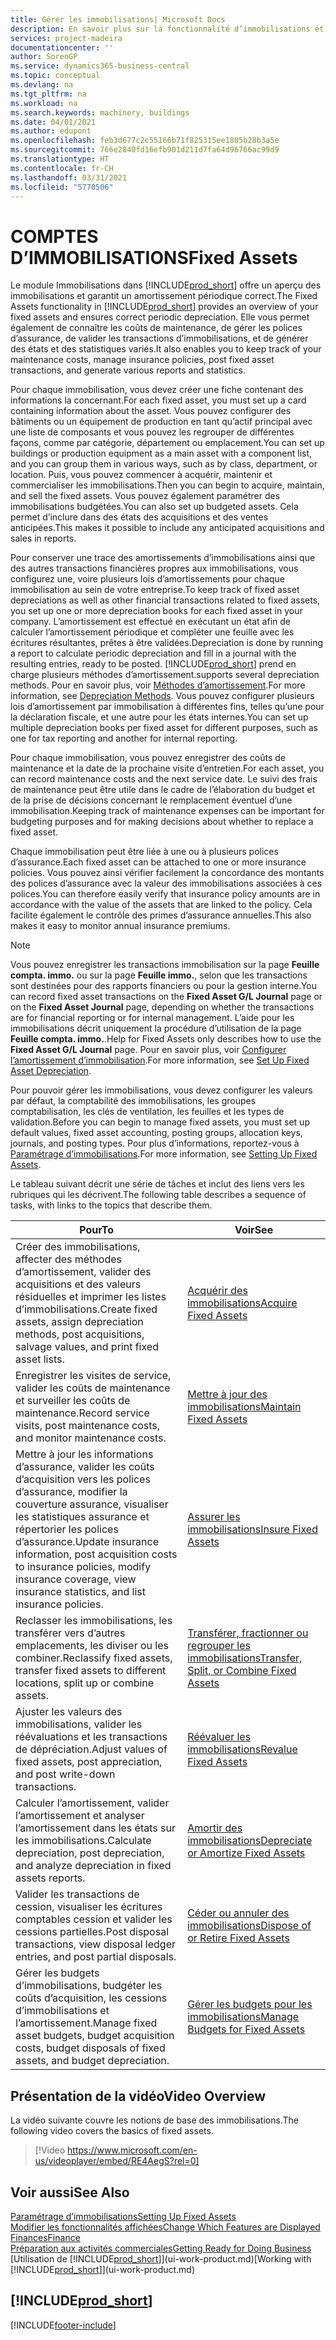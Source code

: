 ```yaml
---
title: Gérer les immobilisations| Microsoft Docs
description: En savoir plus sur la fonctionnalité d’immobilisations et afficher un aperçu de l’utilisation des immobilisations.
services: project-madeira
documentationcenter: ''
author: SorenGP
ms.service: dynamics365-business-central
ms.topic: conceptual
ms.devlang: na
ms.tgt_pltfrm: na
ms.workload: na
ms.search.keywords: machinery, buildings
ms.date: 04/01/2021
ms.author: edupont
ms.openlocfilehash: feb3d677c2c55166b71f825315ee1805b28b3a5e
ms.sourcegitcommit: 766e2840fd16efb901d211d7fa64d96766ac99d9
ms.translationtype: HT
ms.contentlocale: fr-CH
ms.lasthandoff: 03/31/2021
ms.locfileid: "5770506"
---
```

# <a name="fixed-assets"></a><span data-ttu-id="22ddc-103">COMPTES D’IMMOBILISATIONS</span><span class="sxs-lookup"><span data-stu-id="22ddc-103">Fixed Assets</span></span>
<span data-ttu-id="22ddc-104">Le module Immobilisations dans [!INCLUDE[prod_short](includes/prod_short.md)] offre un aperçu des immobilisations et garantit un amortissement périodique correct.</span><span class="sxs-lookup"><span data-stu-id="22ddc-104">The Fixed Assets functionality in [!INCLUDE[prod_short](includes/prod_short.md)] provides an overview of your fixed assets and ensures correct periodic depreciation.</span></span> <span data-ttu-id="22ddc-105">Elle vous permet également de connaître les coûts de maintenance, de gérer les polices d’assurance, de valider les transactions d’immobilisations, et de générer des états et des statistiques variés.</span><span class="sxs-lookup"><span data-stu-id="22ddc-105">It also enables you to keep track of your maintenance costs, manage insurance policies, post fixed asset transactions, and generate various reports and statistics.</span></span>

<span data-ttu-id="22ddc-106">Pour chaque immobilisation, vous devez créer une fiche contenant des informations la concernant.</span><span class="sxs-lookup"><span data-stu-id="22ddc-106">For each fixed asset, you must set up a card containing information about the asset.</span></span> <span data-ttu-id="22ddc-107">Vous pouvez configurer des bâtiments ou un équipement de production en tant qu’actif principal avec une liste de composants et vous pouvez les regrouper de différentes façons, comme par catégorie, département ou emplacement.</span><span class="sxs-lookup"><span data-stu-id="22ddc-107">You can set up buildings or production equipment as a main asset with a component list, and you can group them in various ways, such as by class, department, or location.</span></span> <span data-ttu-id="22ddc-108">Puis, vous pouvez commencer à acquérir, maintenir et commercialiser les immobilisations.</span><span class="sxs-lookup"><span data-stu-id="22ddc-108">Then you can begin to acquire, maintain, and sell the fixed assets.</span></span> <span data-ttu-id="22ddc-109">Vous pouvez également paramétrer des immobilisations budgétées.</span><span class="sxs-lookup"><span data-stu-id="22ddc-109">You can also set up budgeted assets.</span></span> <span data-ttu-id="22ddc-110">Cela permet d’inclure dans des états des acquisitions et des ventes anticipées.</span><span class="sxs-lookup"><span data-stu-id="22ddc-110">This makes it possible to include any anticipated acquisitions and sales in reports.</span></span>

<span data-ttu-id="22ddc-111">Pour conserver une trace des amortissements d’immobilisations ainsi que des autres transactions financières propres aux immobilisations, vous configurez une, voire plusieurs lois d’amortissements pour chaque immobilisation au sein de votre entreprise.</span><span class="sxs-lookup"><span data-stu-id="22ddc-111">To keep track of fixed asset depreciations as well as other financial transactions related to fixed assets, you set up one or more depreciation books for each fixed asset in your company.</span></span> <span data-ttu-id="22ddc-112">L’amortissement est effectué en exécutant un état afin de calculer l’amortissement périodique et compléter une feuille avec les écritures résultantes, prêtes à être validées.</span><span class="sxs-lookup"><span data-stu-id="22ddc-112">Depreciation is done by running a report to calculate periodic depreciation and fill in a journal with the resulting entries, ready to be posted.</span></span> [!INCLUDE[prod_short](includes/prod_short.md)] <span data-ttu-id="22ddc-113">prend en charge plusieurs méthodes d’amortissement.</span><span class="sxs-lookup"><span data-stu-id="22ddc-113">supports several depreciation methods.</span></span> <span data-ttu-id="22ddc-114">Pour en savoir plus, voir [Méthodes d’amortissement](fa-depreciation-methods.md).</span><span class="sxs-lookup"><span data-stu-id="22ddc-114">For more information, see [Depreciation Methods](fa-depreciation-methods.md).</span></span> <span data-ttu-id="22ddc-115">Vous pouvez configurer plusieurs lois d’amortissement par immobilisation à différentes fins, telles qu’une pour la déclaration fiscale, et une autre pour les états internes.</span><span class="sxs-lookup"><span data-stu-id="22ddc-115">You can set up multiple depreciation books per fixed asset for different purposes, such as one for tax reporting and another for internal reporting.</span></span>

<span data-ttu-id="22ddc-116">Pour chaque immobilisation, vous pouvez enregistrer des coûts de maintenance et la date de la prochaine visite d’entretien.</span><span class="sxs-lookup"><span data-stu-id="22ddc-116">For each asset, you can record maintenance costs and the next service date.</span></span> <span data-ttu-id="22ddc-117">Le suivi des frais de maintenance peut être utile dans le cadre de l’élaboration du budget et de la prise de décisions concernant le remplacement éventuel d’une immobilisation.</span><span class="sxs-lookup"><span data-stu-id="22ddc-117">Keeping track of maintenance expenses can be important for budgeting purposes and for making decisions about whether to replace a fixed asset.</span></span>

<span data-ttu-id="22ddc-118">Chaque immobilisation peut être liée à une ou à plusieurs polices d’assurance.</span><span class="sxs-lookup"><span data-stu-id="22ddc-118">Each fixed asset can be attached to one or more insurance policies.</span></span> <span data-ttu-id="22ddc-119">Vous pouvez ainsi vérifier facilement la concordance des montants des polices d’assurance avec la valeur des immobilisations associées à ces polices.</span><span class="sxs-lookup"><span data-stu-id="22ddc-119">You can therefore easily verify that insurance policy amounts are in accordance with the value of the assets that are linked to the policy.</span></span> <span data-ttu-id="22ddc-120">Cela facilite également le contrôle des primes d’assurance annuelles.</span><span class="sxs-lookup"><span data-stu-id="22ddc-120">This also makes it easy to monitor annual insurance premiums.</span></span>

> [!NOTE]  
>   <span data-ttu-id="22ddc-121">Vous pouvez enregistrer les transactions immobilisation sur la page **Feuille compta. immo.** ou sur la page **Feuille immo.**, selon que les transactions sont destinées pour des rapports financiers ou pour la gestion interne.</span><span class="sxs-lookup"><span data-stu-id="22ddc-121">You can record fixed asset transactions on the **Fixed Asset G/L Journal** page or on the **Fixed Asset Journal** page, depending on whether the transactions are for financial reporting or for internal management.</span></span> <span data-ttu-id="22ddc-122">L’aide pour les immobilisations décrit uniquement la procédure d’utilisation de la page **Feuille compta. immo.**.</span><span class="sxs-lookup"><span data-stu-id="22ddc-122">Help for Fixed Assets only describes how to use the **Fixed Asset G/L Journal** page.</span></span> <span data-ttu-id="22ddc-123">Pour en savoir plus, voir [Configurer l’amortissement d’immobilisation](fa-how-setup-depreciation.md).</span><span class="sxs-lookup"><span data-stu-id="22ddc-123">For more information, see [Set Up Fixed Asset Depreciation](fa-how-setup-depreciation.md).</span></span>

<span data-ttu-id="22ddc-124">Pour pouvoir gérer les immobilisations, vous devez configurer les valeurs par défaut, la comptabilité des immobilisations, les groupes comptabilisation, les clés de ventilation, les feuilles et les types de validation.</span><span class="sxs-lookup"><span data-stu-id="22ddc-124">Before you can begin to manage fixed assets, you must set up default values, fixed asset accounting, posting groups, allocation keys, journals, and posting types.</span></span> <span data-ttu-id="22ddc-125">Pour plus d’informations, reportez-vous à [Paramétrage d’immobilisations](fa-setup.md).</span><span class="sxs-lookup"><span data-stu-id="22ddc-125">For more information, see [Setting Up Fixed Assets](fa-setup.md).</span></span>

<span data-ttu-id="22ddc-126">Le tableau suivant décrit une série de tâches et inclut des liens vers les rubriques qui les décrivent.</span><span class="sxs-lookup"><span data-stu-id="22ddc-126">The following table describes a sequence of tasks, with links to the topics that describe them.</span></span>

| <span data-ttu-id="22ddc-127">Pour</span><span class="sxs-lookup"><span data-stu-id="22ddc-127">To</span></span> | <span data-ttu-id="22ddc-128">Voir</span><span class="sxs-lookup"><span data-stu-id="22ddc-128">See</span></span> |
| --- | --- |
| <span data-ttu-id="22ddc-129">Créer des immobilisations, affecter des méthodes d’amortissement, valider des acquisitions et des valeurs résiduelles et imprimer les listes d’immobilisations.</span><span class="sxs-lookup"><span data-stu-id="22ddc-129">Create fixed assets, assign depreciation methods, post acquisitions, salvage values, and print fixed asset lists.</span></span> |[<span data-ttu-id="22ddc-130">Acquérir des immobilisations</span><span class="sxs-lookup"><span data-stu-id="22ddc-130">Acquire Fixed Assets</span></span>](fa-how-acquire.md) |
| <span data-ttu-id="22ddc-131">Enregistrer les visites de service, valider les coûts de maintenance et surveiller les coûts de maintenance.</span><span class="sxs-lookup"><span data-stu-id="22ddc-131">Record service visits, post maintenance costs, and monitor maintenance costs.</span></span> |[<span data-ttu-id="22ddc-132">Mettre à jour des immobilisations</span><span class="sxs-lookup"><span data-stu-id="22ddc-132">Maintain Fixed Assets</span></span>](fa-how-maintain.md) |
| <span data-ttu-id="22ddc-133">Mettre à jour les informations d’assurance, valider les coûts d’acquisition vers les polices d’assurance, modifier la couverture assurance, visualiser les statistiques assurance et répertorier les polices d’assurance.</span><span class="sxs-lookup"><span data-stu-id="22ddc-133">Update insurance information, post acquisition costs to insurance policies, modify insurance coverage, view insurance statistics, and list insurance policies.</span></span> |[<span data-ttu-id="22ddc-134">Assurer les immobilisations</span><span class="sxs-lookup"><span data-stu-id="22ddc-134">Insure Fixed Assets</span></span>](fa-how-insure.md) |
| <span data-ttu-id="22ddc-135">Reclasser les immobilisations, les transférer vers d’autres emplacements, les diviser ou les combiner.</span><span class="sxs-lookup"><span data-stu-id="22ddc-135">Reclassify fixed assets, transfer fixed assets to different locations, split up or combine assets.</span></span> |[<span data-ttu-id="22ddc-136">Transférer, fractionner ou regrouper les immobilisations</span><span class="sxs-lookup"><span data-stu-id="22ddc-136">Transfer, Split, or Combine Fixed Assets</span></span>](fa-how-trans-split-combine.md) |
| <span data-ttu-id="22ddc-137">Ajuster les valeurs des immobilisations, valider les réévaluations et les transactions de dépréciation.</span><span class="sxs-lookup"><span data-stu-id="22ddc-137">Adjust values of fixed assets, post appreciation, and post write-down transactions.</span></span> |[<span data-ttu-id="22ddc-138">Réévaluer les immobilisations</span><span class="sxs-lookup"><span data-stu-id="22ddc-138">Revalue Fixed Assets</span></span>](fa-how-revalue.md) |
| <span data-ttu-id="22ddc-139">Calculer l’amortissement, valider l’amortissement et analyser l’amortissement dans les états sur les immobilisations.</span><span class="sxs-lookup"><span data-stu-id="22ddc-139">Calculate depreciation, post depreciation, and  analyze depreciation in fixed assets reports.</span></span> |[<span data-ttu-id="22ddc-140">Amortir des immobilisations</span><span class="sxs-lookup"><span data-stu-id="22ddc-140">Depreciate or Amortize Fixed Assets</span></span>](fa-how-depreciate-amortize.md) |
| <span data-ttu-id="22ddc-141">Valider les transactions de cession, visualiser les écritures comptables cession et valider les cessions partielles.</span><span class="sxs-lookup"><span data-stu-id="22ddc-141">Post disposal transactions, view disposal ledger entries, and post partial disposals.</span></span> |[<span data-ttu-id="22ddc-142">Céder ou annuler des immobilisations</span><span class="sxs-lookup"><span data-stu-id="22ddc-142">Dispose of or Retire Fixed Assets</span></span>](fa-how-dispose-retire.md) |
| <span data-ttu-id="22ddc-143">Gérer les budgets d’immobilisations, budgéter les coûts d’acquisition, les cessions d’immobilisations et l’amortissement.</span><span class="sxs-lookup"><span data-stu-id="22ddc-143">Manage fixed asset budgets, budget acquisition costs, budget disposals of fixed assets, and budget depreciation.</span></span> |[<span data-ttu-id="22ddc-144">Gérer les budgets pour les immobilisations</span><span class="sxs-lookup"><span data-stu-id="22ddc-144">Manage Budgets for Fixed Assets</span></span>](fa-how-manage-budgets.md) |

## <a name="video-overview"></a><span data-ttu-id="22ddc-145">Présentation de la vidéo</span><span class="sxs-lookup"><span data-stu-id="22ddc-145">Video Overview</span></span>
<span data-ttu-id="22ddc-146">La vidéo suivante couvre les notions de base des immobilisations.</span><span class="sxs-lookup"><span data-stu-id="22ddc-146">The following video covers the basics of fixed assets.</span></span>

> [!Video https://www.microsoft.com/en-us/videoplayer/embed/RE4AegS?rel=0]

## <a name="see-also"></a><span data-ttu-id="22ddc-147">Voir aussi</span><span class="sxs-lookup"><span data-stu-id="22ddc-147">See Also</span></span>
[<span data-ttu-id="22ddc-148">Paramétrage d’immobilisations</span><span class="sxs-lookup"><span data-stu-id="22ddc-148">Setting Up Fixed Assets</span></span>](fa-setup.md)  
[<span data-ttu-id="22ddc-149">Modifier les fonctionnalités affichées</span><span class="sxs-lookup"><span data-stu-id="22ddc-149">Change Which Features are Displayed</span></span>](ui-experiences.md)  
[<span data-ttu-id="22ddc-150">Finances</span><span class="sxs-lookup"><span data-stu-id="22ddc-150">Finance</span></span>](finance.md)  
[<span data-ttu-id="22ddc-151">Préparation aux activités commerciales</span><span class="sxs-lookup"><span data-stu-id="22ddc-151">Getting Ready for Doing Business</span></span>](ui-get-ready-business.md)  
<span data-ttu-id="22ddc-152">[Utilisation de [!INCLUDE[prod_short](includes/prod_short.md)]](ui-work-product.md)</span><span class="sxs-lookup"><span data-stu-id="22ddc-152">[Working with [!INCLUDE[prod_short](includes/prod_short.md)]](ui-work-product.md)</span></span>

## [!INCLUDE[prod_short](includes/free_trial_md.md)]  
 


[!INCLUDE[footer-include](includes/footer-banner.md)]